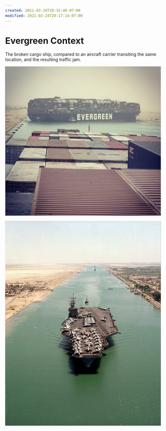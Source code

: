 ```yaml
---
created: 2021-03-24T20:15:40-07:00
modified: 2021-03-24T20:17:14-07:00
---
```


# Evergreen Context

The broken cargo ship, compared to an aircraft carrier transiting the same location, and the resulting traffic jam.

![Image](../assets/images/image_picker4088370503932854072.jpg)

![Image](../assets/images/image_picker8308888842325699576.jpg)